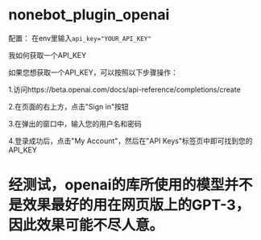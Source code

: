 # nonebot_plugin_openai

配置：
在env里输入`api_key="YOUR_API_KEY"`

我如何获取一个API_KEY

如果您想获取一个API_KEY，可以按照以下步骤操作：

1.访问https://beta.openai.com/docs/api-reference/completions/create

2.在页面的右上方，点击"Sign in"按钮

3.在弹出的窗口中，输入您的用户名和密码

4.登录成功后，点击"My Account"，然后在"API Keys"标签页中即可找到您的API_KEY

# **经测试，openai的库所使用的模型并不是效果最好的用在网页版上的GPT-3，因此效果可能不尽人意。**